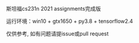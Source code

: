 斯坦福cs231n 2021 assignments完成版

运行环境：win10 + gtx1650 + py3.8 + tensorflow2.4

仅供参考, 如有问题请提issue或pull request
